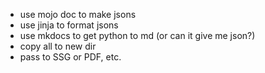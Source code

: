 * use mojo doc to make jsons
* use jinja to format jsons
* use mkdocs to get python to md (or can it give me json?)
* copy all to new dir
* pass to SSG or PDF, etc.